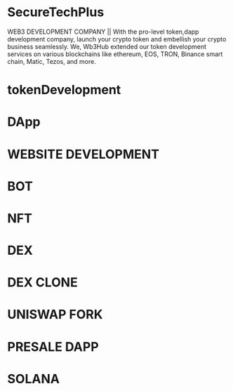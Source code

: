 # SecureTechPlus
 WEB3 DEVELOPMENT COMPANY || With the pro-level token,dapp  development company, launch your crypto token and embellish your crypto business seamlessly. We, Wb3Hub extended our token development services on various blockchains like ethereum, EOS, TRON, Binance smart chain, Matic, Tezos, and more.
 

 # tokenDevelopment
  # DApp
   # WEBSITE DEVELOPMENT

# BOT
 # NFT
  # DEX

   # DEX CLONE

   # UNISWAP FORK

   # PRESALE DAPP
   # SOLANA 